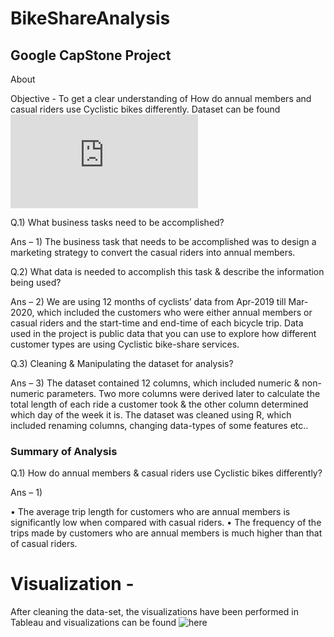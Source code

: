 # BikeShareAnalysis
## Google CapStone Project

About

Objective - To get a clear understanding of How do annual members and casual riders use Cyclistic bikes differently. Dataset can be found ![here](https://divvy-tripdata.s3.amazonaws.com/index.html)

Q.1) What business tasks need to be accomplished?

Ans – 1) The business task that needs to be accomplished was to design a marketing strategy to convert the casual riders into annual members.

Q.2) What data is needed to accomplish this task & describe the information being used?

Ans – 2) We are using 12 months of cyclists’ data from Apr-2019 till Mar-2020, which included the customers who were either annual members or casual riders and the start-time and end-time of each bicycle trip. Data used in the project is public data that you can use to explore how different customer types are using Cyclistic bike-share services.

Q.3) Cleaning & Manipulating the dataset for analysis?

Ans – 3) The dataset contained 12 columns, which included numeric & non-numeric parameters. Two more columns were derived later to calculate the total length of each ride a customer took & the other column determined which day of the week it is. The dataset was cleaned using R, which included renaming columns, changing data-types of some features etc..



### Summary of Analysis

Q.1) How do annual members & casual riders use Cyclistic bikes differently?

Ans – 1)

• The average trip length for customers who are annual members is significantly low when compared with casual riders.
• The frequency of the trips made by customers who are annual members is much higher than that of casual riders.

# Visualization - 
After cleaning the data-set, the visualizations have been performed in Tableau and visualizations can be found ![here](https://public.tableau.com/app/profile/heem.joshi/viz/BikeShareAnalysis_16242234503060/CyclisticBikeShare-CaseStudy)
